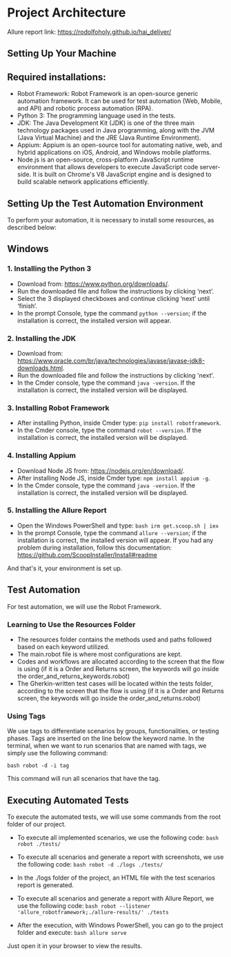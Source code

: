 <h1>Project Architecture</h1>

Allure report link: https://rodolfoholy.github.io/hai_deliver/

Setting Up Your Machine
-------------------------
Required installations:
-----------------------

*	Robot Framework: Robot Framework is an open-source generic automation framework. It can be used for test automation (Web, Mobile, and API) and robotic process automation (RPA).
*	Python 3: The programming language used in the tests.
*   JDK: The Java Development Kit (JDK) is one of the three main technology packages used in Java programming, along with the JVM (Java Virtual Machine) and the JRE (Java Runtime Environment).
*   Appium: Appium is an open-source tool for automating native, web, and hybrid applications on iOS, Android, and Windows mobile platforms.
*   Node.js is an open-source, cross-platform JavaScript runtime environment that allows developers to execute JavaScript code server-side. It is built on Chrome's V8 JavaScript engine and is designed to build scalable network applications efficiently.

Setting Up the Test Automation Environment
------------------------------------------------------------

To perform your automation, it is necessary to install some resources, as described below:

Windows
--------

<h3>1. Installing the Python 3</h3>

*	Download from: <https://www.python.org/downloads/>.
*	Run the downloaded file and follow the instructions by clicking ‘next’.
* 	Select the 3 displayed checkboxes and continue clicking ‘next’ until ‘finish’.
*	In the prompt Console, type the command `python --version`; if the installation is correct, the installed version will appear.

<h3>2. Installing the JDK</h3>

*	Download from: <https://www.oracle.com/br/java/technologies/javase/javase-jdk8-downloads.html>.
*	Run the downloaded file and follow the instructions by clicking 'next'.
*	In the Cmder console, type the command `java -version`. If the installation is correct, the installed version will be displayed.

<h3>3. Installing Robot Framework</h3>

*	After installing Python, inside Cmder type: `pip install robotframework`.
*	In the Cmder console, type the command `robot --version`. If the installation is correct, the installed version will be displayed.

<h3>4. Installing Appium</h3>

*	Download Node JS from: <https://nodejs.org/en/download/>.
*	After installing Node JS, inside Cmder type: `npm install appium -g`.
*	In the Cmder console, type the command `java -version`. If the installation is correct, the installed version will be displayed.

<h3>5. Installing the Allure Report</h3>

*	Open the Windows PowerShell and type: 
`bash
irm get.scoop.sh | iex
`
*	In the prompt Console, type the command `allure --version`; if the installation is correct, the installed version will appear.
If you had any problem during installation, follow this documentation: <https://github.com/ScoopInstaller/Install#readme>

And that's it, your environment is set up.


Test Automation
--------------------

For test automation, we will use the Robot Framework.

<h3>Learning to Use the Resources Folder</h3>

*	The resources folder contains the methods used and paths followed based on each keyword utilized.
*	The main.robot file is where most configurations are kept.
*	Codes and workflows are allocated according to the screen that the flow is using (if it is a Order and Returns screen, the keywords will go inside the order_and_returns_keywords.robot)
*   The Gherkin-written test cases will be located within the tests folder, according to the screen that the flow is using (if it is a Order and Returns screen, the keywords will go inside the order_and_returns.robot)

<h3>Using Tags</h3>

We use tags to differentiate scenarios by groups, functionalities, or testing phases. Tags are inserted on the line below the keyword name.
In the terminal, when we want to run scenarios that are named with tags, we simply use the following command:

`bash
robot -d -i tag
`

This command will run all scenarios that have the tag.

Executing Automated Tests
-----------------------------------

To execute the automated tests, we will use some commands from the root folder of our project.

*	To execute all implemented scenarios, we use the following code:
`bash
robot ./tests/
`

*	To execute all scenarios and generate a report with screenshots, we use the following code:
`bash
robot -d ./logs ./tests/
`
*   In the ./logs folder of the project, an HTML file with the test scenarios report is generated.

*	To execute all scenarios and generate a report with Allure Report, we use the following code:
`bash
robot --listener 'allure_robotframework;./allure-results/' ./tests
`
*   After the execution, with Windows PowerShell, you can go to the project folder and execute:
`bash
allure serve
`

Just open it in your browser to view the results.